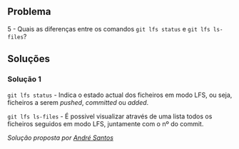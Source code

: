 ## Problema

5 - Quais as diferenças entre os comandos `git lfs status` e `git lfs ls-files`?

## Soluções

### Solução 1

`git lfs status` - Indica o estado actual dos ficheiros em modo LFS, ou seja, 
ficheiros a serem *pushed*, *committed* ou *added*.

`git lfs ls-files` - É possivel visualizar através de uma lista todos os 
ficheiros seguidos em modo LFS, juntamente com o nº do commit.

*Solução proposta por [André Santos](https://github.com/Snigy24)*

